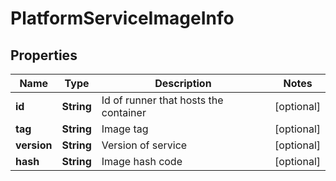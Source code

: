 # PlatformServiceImageInfo

## Properties
Name | Type | Description | Notes
------------ | ------------- | ------------- | -------------
**id** | **String** | Id of runner that hosts the container |  [optional]
**tag** | **String** | Image tag |  [optional]
**version** | **String** | Version of service |  [optional]
**hash** | **String** | Image hash code |  [optional]
